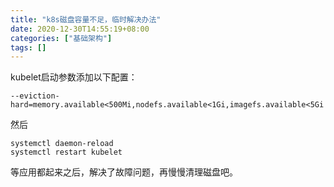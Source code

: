 ```yaml
---
title: "k8s磁盘容量不足，临时解决办法"
date: 2020-12-30T14:55:19+08:00
categories: ["基础架构"]
tags: []
---
```


kubelet启动参数添加以下配置：
```
--eviction-hard=memory.available<500Mi,nodefs.available<1Gi,imagefs.available<5Gi
```
然后
```
systemctl daemon-reload
systemctl restart kubelet
```
等应用都起来之后，解决了故障问题，再慢慢清理磁盘吧。
